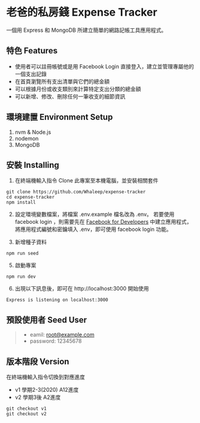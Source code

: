 # 老爸的私房錢 Expense Tracker
一個用 Express 和 MongoDB 所建立簡單的網路記帳工具應用程式。

## 特色 Features
- 使用者可以註冊帳號或是用 Facebook Login 直接登入，建立並管理專屬他的一個支出記錄
- 在首頁瀏覽所有支出清單與它們的總金額
- 可以根據月份或收支類別來計算特定支出分類的總金額
- 可以新增、修改、刪除任何一筆收支的細節資訊


## 環境建置 Environment Setup

1. nvm & Node.js
2. nodemon
3. MongoDB

## 安裝 Installing

1. 在終端機輸入指令 Clone 此專案至本機電腦，並安裝相關套件
```
git clone https://github.com/Whaleep/expense-tracker
cd expense-tracker
npm install
```
2. 設定環境變數檔案，將檔案 .env.example 檔名改為 .env。
若要使用 facebook login ，則需要先在 [Facebook for Developers](https://developers.facebook.com/) 中建立應用程式，將應用程式編號和密鑰填入 .env，即可使用 facebook login 功能。

3. 新增種子資料
```
npm run seed
```
5. 啟動專案
```
npm run dev
```
6. 出現以下訊息後，即可在 http://localhost:3000 開始使用
```
Express is listening on localhost:3000
```

## 預設使用者 Seed User
>* eamil: root@example.com
>* password: 12345678

## 版本階段 Version

在終端機輸入指令切換到對應進度
- v1 學期2-3(2020) A12進度
- v2 學期3後 A2進度
```
git checkout v1
git checkout v2
```
